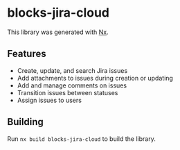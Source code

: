 # blocks-jira-cloud

This library was generated with [Nx](https://nx.dev).

## Features

- Create, update, and search Jira issues
- Add attachments to issues during creation or updating
- Add and manage comments on issues
- Transition issues between statuses
- Assign issues to users

## Building

Run `nx build blocks-jira-cloud` to build the library.
